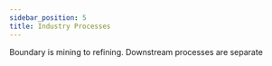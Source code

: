 ```yaml
---
sidebar_position: 5
title: Industry Processes
---
```


Boundary is mining to refining.  Downstream processes are separate




